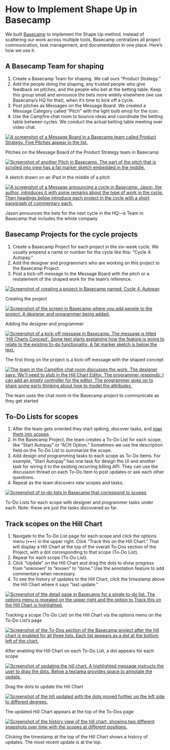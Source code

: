 # How to Implement Shape Up in Basecamp

We built [Basecamp](https://basecamp.com/) to implement the Shape Up method. Instead of scattering our work across multiple tools, Basecamp centralizes all project communication, task management, and documentation in one place. Here’s how we use it.

## A Basecamp Team for shaping

1. Create a Basecamp Team for shaping. We call ours “Product Strategy.”
2. Add the people doing the shaping, any trusted people who give feedback on pitches, and the people who bet at the betting table. Keep this group small and announce the bets more widely elsewhere (we use Basecamp’s HQ for that), when it’s time to kick off a cycle.
3. Post pitches as Messages on the Message Board. We created a Message Category called “Pitch” with the light bulb emoji for the icon.
4. Use the Campfire chat room to bounce ideas and coordinate the betting table between cycles. We conduct the actual betting table meeting over video chat.

[![A screenshot of a Message Board in a Basecamp team called Product Strategy. Five Pitches appear in the list.](assets/message_board-a06e9431a81441c11011bd5ca2fcb1498b855124ebb7a0ad1e2ab68ddb0b66fd.png)](assets/message_board-a06e9431a81441c11011bd5ca2fcb1498b855124ebb7a0ad1e2ab68ddb0b66fd.png)

Pitches on the Message Board of the Product Strategy team in Basecamp

[![Screenshot of another Pitch in Basecamp. The part of the pitch that is scrolled into view has a fat marker sketch embedded in the middle.](assets/sketches_in_message-44bbfe2f97a960cd88aa15b7e1fc11371d13c1af9ab1008a687ba83adca1df40.png)](assets/sketches_in_message-44bbfe2f97a960cd88aa15b7e1fc11371d13c1af9ab1008a687ba83adca1df40.png)

A sketch drawn on an iPad in the middle of a pitch

[![A screenshot of a Message announcing a cycle in Basecamp. Jason, the author, introduces it with some remarks about the type of work in the cycle. Then headings below introduce each project in the cycle with a short paragraph of commentary each.](assets/announcement-1b41353bfc24684f2f58dcde6e280ae706e20f60925ed7c47b6adb34e45d948b.png)](assets/announcement-1b41353bfc24684f2f58dcde6e280ae706e20f60925ed7c47b6adb34e45d948b.png)

Jason announces the bets for the next cycle in the HQ—a Team in Basecamp that includes the whole company

## Basecamp Projects for the cycle projects

1. Create a Basecamp Project for each project in the six-week cycle. We usually prepend a name or number for the cycle like this: “Cycle 4: Autopay.”
2. Add the designer and programmers who are working on this project to the Basecamp Project.
3. Post a kick-off message to the Message Board with the pitch or a restatement of the shaped work for the team’s reference.

[![Screenshot of creating a project in Basecamp named: Cycle 4: Autopay](assets/creating_project-e8ef758fd3abe4d9ebe479b55a630ce2dde6a1a83c9df4fef131ebb6e44b72cb.png)](assets/creating_project-e8ef758fd3abe4d9ebe479b55a630ce2dde6a1a83c9df4fef131ebb6e44b72cb.png)

Creating the project

[![Screenshot of the screen in Basecamp where you add people to the project. A designer and programmer being added.](assets/adding_people-64aae826d8c722a95e3747c22213bc304cf05e443b1deffe2bb368e3b58312c5.png)](assets/adding_people-64aae826d8c722a95e3747c22213bc304cf05e443b1deffe2bb368e3b58312c5.png)

Adding the designer and programmer

[![Screenshot of a kick-off message in Basecamp. The message is titled 'Hill Charts Concept'. Some text starts explaining how the feature is going to relate to the existing to-do functionality. A fat marker sketch is below the text.](assets/concept_message-6701d89c76753bc47de6e41a1daca7f59611bcaa7c209514e0e41ca0bdfad48f.png)](assets/concept_message-6701d89c76753bc47de6e41a1daca7f59611bcaa7c209514e0e41ca0bdfad48f.png)

The first thing on the project is a kick-off message with the shaped concept

[![The team in the Campfire chat room discusses the work. The designer says: We'll need to stub in the Hill Chart Editor. The programmer responds: I can add an empty controller for the editor. The programmer goes on to share some early thinking about how to model the attributes.](assets/where_to_start-3f152d1d0df2ca09a6e8576cfe152b0d66b6e24e3eca2edf0cff89bfb29febd5.png)](assets/where_to_start-3f152d1d0df2ca09a6e8576cfe152b0d66b6e24e3eca2edf0cff89bfb29febd5.png)

The team uses the chat room in the Basecamp project to communicate as they get started

## To-Do Lists for scopes

1. After the team gets oriented they start spiking, discover tasks, and [map them into scopes](https://basecamp.com/shapeup/3.3-chapter-12).
2. In the Basecamp Project, the team creates a To-Do List for each scope, like “Start Autopay” or “ACH Option.” Sometimes we use the description field on the To-Do List to summarize the scope.
3. Add design *and* programming tasks to each scope as To-Do Items. For example, “Start Autopay” has one task for design the UI and another task for wiring it to the existing recurring billing API. They can use the discussion thread on each To-Do Item to post updates or ask each other questions.
4. Repeat as the team discovers new scopes and tasks.

[![Screenshot of to-do lists in Basecamp that correspond to scopes](assets/scopes_as_lists-e7df4e5b6e066746f0d5af71b61bcfa684e919bdf95af968a76473d3dc527336.png)](assets/scopes_as_lists-e7df4e5b6e066746f0d5af71b61bcfa684e919bdf95af968a76473d3dc527336.png)

To-Do Lists for each scope with designer and programmer tasks under each. Note: these are just the tasks discovered so far.

## Track scopes on the Hill Chart

1. Navigate to the To-Do List page for each scope and click the options menu (•••) in the upper right. Click “Track this on the Hill Chart.” That will display a Hill Chart at the top of the overall To-Dos section of the Project, with a dot corresponding to that scope (To-Do List).
2. Repeat for each scope (To-Do List).
3. Click “Update” on the Hill Chart and drag the dots to show progress from “unknown” to “known” to “done.” Use the annotation feature to add commentary when necessary.
4. To see the history of updates to the Hill Chart, click the timestamp above the Hill Chart where it says “last update.”

[![Screenshot of the detail page in Basecamp for a single to-do list. The options menu is revealed on the upper right and the option to Track this on the Hill Chart is highlighted.](assets/tracking_on_hill-0f621c00fd875d6d55082d1362b4174fea59354ac06fe0b4b50c27473cae5e07.png)](assets/tracking_on_hill-0f621c00fd875d6d55082d1362b4174fea59354ac06fe0b4b50c27473cae5e07.png)

Tracking a scope (To-Do List) on the Hill Chart via the options menu on the To-Do List’s page

[![Screenshot of the To-Dos section of the Basecamp project after the hill chart is enabled for all three lists. Each list appears as a dot at the bottom left of the chart.](assets/hill_enabled-193434710093d3297d57f9fd5d0a00edc3a2b1fe3154bb39c550099763888e91.png)](assets/hill_enabled-193434710093d3297d57f9fd5d0a00edc3a2b1fe3154bb39c550099763888e91.png)

After enabling the Hill Chart on each To-Do List, a dot appears for each scope

[![Screenshot of updating the hill chart. A highlighted message instructs the user to drag the dots. Below a textarea provides space to annotate the update.](assets/updating_hill-ea82743dbe9160785fa2e6efce93d55224aaa519c7956cbc848abbbba5fbc1dd.png)](assets/updating_hill-ea82743dbe9160785fa2e6efce93d55224aaa519c7956cbc848abbbba5fbc1dd.png)

Drag the dots to update the Hill Chart

[![Screenshot of the hill updated with the dots moved further up the left side to different degrees.](assets/updated_hill-d19d82544a354d7ef16d62d7294727a1e538afdb0fffaa262fa509c8e859b664.png)](assets/updated_hill-d19d82544a354d7ef16d62d7294727a1e538afdb0fffaa262fa509c8e859b664.png)

The updated Hill Chart appears at the top of the To-Dos page

[![Screenshot of the history view of the hill chart, showing two different snapshots over time with the scopes at different positions.](assets/hill_history-68290776bbb50c0576e701d1c23277ad7482ce07fc2b4f529fba8044adcf2e0f.png)](assets/hill_history-68290776bbb50c0576e701d1c23277ad7482ce07fc2b4f529fba8044adcf2e0f.png)

Clicking the timestamp at the top of the Hill Chart shows a history of updates. The most recent update is at the top.

